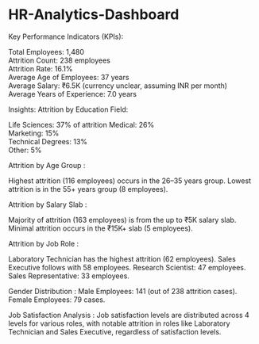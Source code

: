 # HR-Analytics-Dashboard

Key Performance Indicators (KPIs):

Total Employees: 1,480        
Attrition Count: 238 employees   
Attrition Rate: 16.1%   
Average Age of Employees: 37 years    
Average Salary: ₹6.5K (currency unclear, assuming INR per month)   
Average Years of Experience: 7.0 years    
 
Insights:
Attrition by Education Field: 

Life Sciences: 37% of attrition 
Medical: 26%  
Marketing: 15%   
Technical Degrees: 13%   
Other: 5%

Attrition by Age Group :

Highest attrition (116 employees) occurs in the 26–35 years group.
Lowest attrition is in the 55+ years group (8 employees).

Attrition by Salary Slab :

Majority of attrition (163 employees) is from the up to ₹5K salary slab.
Minimal attrition occurs in the ₹15K+ slab (5 employees).

Attrition by Job Role :

Laboratory Technician has the highest attrition (62 employees).
Sales Executive follows with 58 employees.
Research Scientist: 47 employees.
Sales Representative: 33 employees.

Gender Distribution :
Male Employees: 141 (out of 238 attrition cases).
Female Employees: 79 cases.

Job Satisfaction Analysis :
Job satisfaction levels are distributed across 4 levels for various roles, with notable attrition in roles like Laboratory Technician and Sales Executive, regardless of satisfaction levels.
